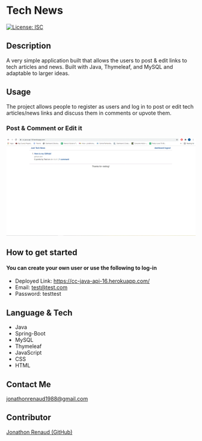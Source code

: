 # Tech News

[![License: ISC](https://img.shields.io/badge/License-ISC-green.svg)](https://opensource.org/licenses/ISC)

## Description

A very simple application built that allows the users to post & edit links to tech articles and news. Built with Java, Thymeleaf, and MySQL and adaptable to larger ideas.
 
## Usage

The project allows people to register as users and log in to post or edit tech articles/news links and discuss them in comments or upvote them.



### Post & Comment or Edit it

![Screenshot of app](./Screenshot.GIF)

## How to get started

#### You can create your own user or use the following to log-in

- Deployed Link: https://cc-java-api-16.herokuapp.com/
- Email: test@test.com
- Password: testtest

## Language & Tech

- Java
- Spring-Boot
- MySQL
- Thymeleaf
- JavaScript
- CSS
- HTML

## Contact Me

jonathonrenaud1988@gmail.com

## Contributor

[Jonathon Renaud (GitHub)](https://github.com/roomsiejones)
